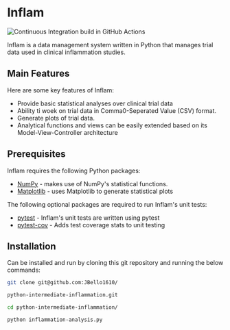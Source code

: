 # Inflam
![Continuous Integration build in GitHub Actions](https://github.com/JBello1610/python-intermediate-inflammation/workflows/CI/badge.svg?branch=main)

Inflam is a data management system written in Python that manages trial data used in clinical inflammation studies.

## Main Features
Here are some  key features of Inflam:

- Provide basic statistical analyses over clinical trial data
- Ability ti woek on trial data in Comma0-Seperated Value (CSV) format.
- Generate plots of trial data.
- Analytical functions and views can be easily extended based on its Model-View-Controller architecture

## Prerequisites
Inflam requires the following Python packages:

- [NumPy](https://www.numpy.org/) - makes use of NumPy's statistical functions.
- [Matplotlib](https://matplotlib.org/stable/index.html) - uses Matplotlib to generate statistical plots

The following optional packages are required to run Inflam's unit tests:

- [pytest](https://docs.pytest.org/stable/) - Inflam's unit tests are written using pytest
- [pytest-cov](https://pypi.org/project/pytest-cov/) - Adds test coverage stats to unit testing

## Installation
Can be installed and run by cloning this git repository and running the below commands:

```bash
git clone git@github.com:JBello1610/

python-intermediate-inflammation.git

cd python-intermediate-inflammation/

python inflammation-analysis.py
```
